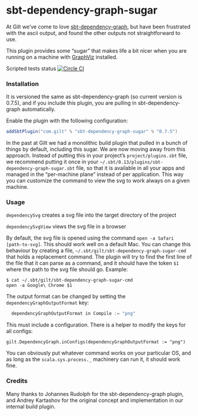 sbt-dependency-graph-sugar
==========================

At Gilt we’ve come to love [sbt-dependency-graph](https://github.com/jrudolph/sbt-dependency-graph), but have been frustrated with the ascii output, and found the other outputs not straightforward to use.

This plugin provides some “sugar” that makes life a bit nicer when you are running on a machine with [GraphViz](http://www.graphviz.org/) installed.

Scripted tests status [![Circle CI](https://circleci.com/gh/gilt/sbt-dependency-graph-sugar/tree/master.svg?style=svg)](https://circleci.com/gh/gilt/sbt-dependency-graph-sugar/tree/master)

### Installation

It is versioned the same as sbt-dependency-graph (so current version is 0.7.5), and if you include this plugin, you are pulling in sbt-dependency-graph automatically.

Enable the plugin with the following configuration:
```scala
addSbtPlugin("com.gilt" % "sbt-dependency-graph-sugar" % "0.7.5")
```

In the past at Gilt we had a monolithic build plugin that pulled in a bunch of things by default, including this sugar.  We are now moving away from this approach.  Instead of putting this in your project’s ``project/plugins.sbt`` file, we recommend putting it once in your ``~/.sbt/0.13/plugins/sbt-dependency-graph-sugar.sbt`` file, so that it is available in all your apps and managed in the “per-machine plane” instead of per application. This way you can customize the command to view the svg to work always on a given machine.

### Usage

`dependencySvg` creates a svg file into the target directory of the project

`dependencySvgView` views the svg file in a browser

By default, the svg file is opened using the command ``open -a Safari [path-to-svg]``. This should work well on a default Mac. You can change this behaviour by creating a file, ``~/.sbt/gilt/sbt-dependency-graph-sugar-cmd`` that holds a replacement command. The plugin will try to find the first line of the file that it can parse as a command, and it should have the token ``$1`` where the path to the svg file should go.  Example:

	$ cat ~/.sbt/gilt/sbt-dependency-graph-sugar-cmd
	open -a Google\ Chrome $1

The output format can be changed by setting the `dependencyGraphOutputFormat` key:

```scala
  dependencyGraphOutputFormat in Compile := "png"
```

This must include a configuration. There is a helper to modify the keys for all configs:

`gilt.DependencyGraph.inConfigs(dependencyGraphOutputFormat := "png")`

You can obviously put whatever command works on your particular OS, and as long as the `scala.sys.process._` machinery can run it, it should work fine.

### Credits

Many thanks to Johannes Rudolph for the sbt-dependency-graph plugin, and Andrey Kartashov for the original concept and implementation in our internal build plugin.
